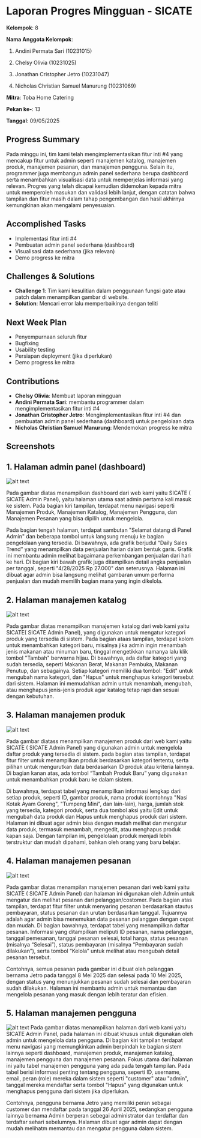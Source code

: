 # Laporan Progres Mingguan - SICATE
**Kelompok**: 8

**Nama Anggota Kelompok**: 
1. Andini Permata Sari (10231015)

2. Chelsy Olivia (10231025)

3. Jonathan Cristopher Jetro (10231047)

4. Nicholas Christian Samuel Manurung (10231069)

**Mitra**: Toba Home Catering

**Pekan ke-**: 13

**Tanggal**: 09/05/2025

## Progress Summary
Pada minggu ini, tim kami telah mengimplementasikan fitur inti #4 yang mencakup fitur untuk admin seperti manajemen katalog, manajemen produk, manajemen pesanan, dan manajemen pengguna. Selain itu, programmer juga membangun admin panel sederhana berupa dashboard serta menambahkan visualisasi data untuk memperjelas informasi yang relevan. Progres yang telah dicapai kemudian didemokan kepada mitra untuk memperoleh masukan dan validasi lebih lanjut, dengan catatan bahwa tampilan dan fitur masih dalam tahap pengembangan dan hasil akhirnya kemungkinan akan mengalami penyesuaian.


## Accomplished Tasks
- Implementasi fitur inti #4
- Pembuatan admin panel sederhana (dashboard)
- Visualisasi data sederhana (jika relevan)
- Demo progress ke mitra

## Challenges & Solutions
- **Challenge 1**: Tim kami kesulitian dalam penggunaan fungsi gate atau patch dalam menampilkan gambar di website.
- **Solution**: Mencari error lalu memperbaikinya dengan teliti


## Next Week Plan
- Penyempurnaan seluruh fitur
- Bugfixing
- Usability testing
- Persiapan deployment (jika diperlukan)
- Demo progress ke mitra

## Contributions
- **Chelsy Olivia**: Membuat laporan mingguan
- **Andini Permata Sari**: membantu programmer dalam mengimplementasikan fitur inti #4
- **Jonathan Cristopher Jetro**: Mengimplementasikan fitur inti #4 dan pembuatan admin panel sederhana (dashboard) untuk pengelolaan data
- **Nicholas Christian Samuel Manurung**: Mendemokan progress ke mitra
  
## Screenshots 
## 1. Halaman admin panel (dashboard)
![alt text](dashboard.png)

Pada gambar diatas menampilkan dashboard dari web kami yaitu SICATE ( SICATE Admin Panel), yaitu halaman utama saat admin pertama kali masuk ke sistem. Pada bagian kiri tampilan, terdapat menu navigasi seperti Manajemen Produk, Manajemen Katalog, Manajemen Pengguna, dan Manajemen Pesanan yang bisa dipilih untuk mengelola.

Pada bagian tengah halaman, terdapat sambutan "Selamat datang di Panel Admin" dan beberapa tombol untuk langsung menuju ke bagian pengelolaan yang tersedia. Di bawahnya, ada grafik berjudul “Daily Sales Trend” yang menampilkan data penjualan harian dalam bentuk garis. Grafik ini membantu admin melihat bagaimana perkembangan penjualan dari hari ke hari. Di bagian kiri bawah grafik juga ditampilkan detail angka penjualan per tanggal, seperti "4/28/2025 Rp 27.000" dan seterusnya. Halaman ini dibuat agar admin bisa langsung melihat gambaran umum performa penjualan dan mudah memilih bagian mana yang ingin dikelola.

## 2. Halaman manajemen katalog
![alt text](<Manajemen katalog.png>)

Pada gambar diatas menampilkan manajemen katalog dari web kami yaitu SICATE( SICATE Admin Panel), yang digunakan untuk mengatur kategori produk yang tersedia di sistem. Pada bagian ataas tampilan, terdapat kolom untuk menambahkan kategori baru, misalnya jika admin ingin menambah jenis makanan atau minuman baru, tinggal mengetikkan namanya lalu klik tombol "Tambah" berwarna hijau. Di bawahnya, ada daftar kategori yang sudah tersedia, seperti Makanan Berat, Makanan Pembuka, Makanan Penutup, dan sebagainya. Setiap kategori memiliki dua tombol: "Edit" untuk mengubah nama kategori, dan "Hapus" untuk menghapus kategori tersebut dari sistem. Halaman ini memudahkan admin untuk menambah, mengubah, atau menghapus jenis-jenis produk agar katalog tetap rapi dan sesuai dengan kebutuhan.

## 3. Halaman manajemen produk
![alt text](<Manejemen produk.png>)

Pada gambar diatass menampilkan manajemen produk dari web kami yaitu SICATE ( SICATE Admin Panel) yang digunakan admin  untuk mengelola daftar produk yang tersedia di sistem. pada bagian atas tampilan, terdapat fitur filter untuk menampilkan produk berdasarkan kategori tertentu, serta pilihan untuk mengurutkan data berdasarkan ID produk atau kriteria lainnya. Di bagian kanan atas, ada tombol “Tambah Produk Baru” yang digunakan untuk menambahkan produk baru ke dalam sistem.

Di bawahnya, terdapat tabel yang menampilkan informasi lengkap dari setiap produk, seperti ID, gambar produk, nama produk (contohnya "Nasi Kotak Ayam Goreng", "Tumpeng Mini", dan lain-lain), harga, jumlah stok yang tersedia, kategori produk, serta dua tombol aksi yaitu Edit untuk mengubah data produk dan Hapus untuk menghapus produk dari sistem. Halaman ini dibuat agar admin bisa dengan mudah melihat dan mengatur data produk, termasuk menambah, mengedit, atau menghapus produk kapan saja. Dengan tampilan ini, pengelolaan produk menjadi lebih terstruktur dan mudah dipahami, bahkan oleh orang yang baru belajar.

## 4. Halaman manajemen pesanan
![alt text](<Manajemen pesanan.png>)

Pada gambar diatas menampilan manajemen pesanan dari web kami yaitu SICATE ( SICATE Admin Panel) dan halaman ini digunakan oleh Admin untuk mengatur dan melihat pesanan dari pelanggan/costomer. Pada bagian atas tampilan, terdapat fitur filter untuk menyaring pesanan berdasarkan stautus pembayaran, status pesanan dan urutan berdasarkan tanggal. Tujuannya adalah agar admin bisa menemukan data pesanan pelanggan dengan cepat dan mudah. Di bagian bawahnya, terdapat tabel yang menampilkan daftar pesanan. Informasi yang ditampilkan meliputi ID pesanan, nama pelanggan, tanggal pemesanan, tanggal pesanan selesai, total harga, status pesanan (misalnya “Selesai”), status pembayaran (misalnya “Pembayaran sudah dilakukan”), serta tombol “Kelola” untuk melihat atau mengubah detail pesanan tersebut.

Contohnya, semua pesanan pada gambar ini dibuat oleh pelanggan bernama Jetro pada tanggal 8 Mei 2025 dan selesai pada 10 Mei 2025, dengan status yang menunjukkan pesanan sudah selesai dan pembayaran sudah dilakukan. Halaman ini membantu admin untuk memantau dan mengelola pesanan yang masuk dengan lebih teratur dan efisien.

## 5. Halaman manajemen pengguna
![alt text](<Manajemen penggguna.png>)
Pada gambar diatas menampilkan halaman dari web kami yaitu SICATE Admin Panel, pada halaman ini dibuat khusus untuk digunakan oleh admin untuk mengelola data pengguna. Di bagian kiri tampilan terdapat menu navigasi yang memungkinkan admin berpindah ke bagian sistem lainnya seperti dashboard, manajemen produk, manajemen katalog, manajemen pengguna dan manajemen pesanan. Fokus utama dari halaman ini yaitu tabel manajemen pengguna yang ada pada tengah tampilan. Pada tabel berisi informasi penting tentang pengguna, seperti ID, username, email, peran (role) mereka dalam sistem seperti "customer" atau "admin", tanggal mereka mendaftar serta tombol "Hapus" yang digunakan untuk menghapus pengguna dari sistem jika diperlukan. 

Contohnya, pengguna bernama Jetro yang memiliki peran sebagai customer dan mendaftar pada tanggal 26 April 2025, sedangkan pengguna lainnya bernama Admin berperan sebegai administrator dan terdaftar dan terdaftar sehari sebelumnya. Halaman dibuat agar admin dapat dengan mudah melihatm memantau dan mengatur pengguna dalam sistem. 